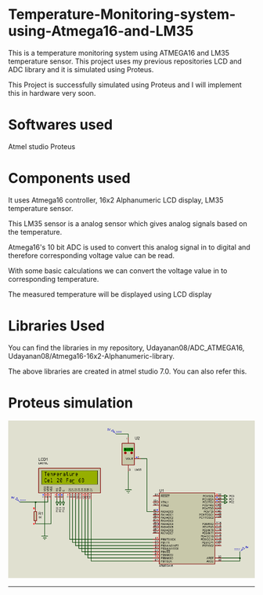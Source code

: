 # Temperature-Monitoring-system-using-Atmega16-and-LM35
This is a temperature monitoring system using ATMEGA16 and LM35 temperature sensor. This project uses my previous repositories LCD and ADC library and it is simulated using Proteus.

This Project is successfully simulated using Proteus and I will implement this in hardware very soon.
# Softwares used
  Atmel studio
  Proteus
# Components used
It uses
  Atmega16 controller,
  16x2 Alphanumeric LCD display,
  LM35 temperature sensor.
  
This LM35 sensor is a analog sensor which gives analog signals based on the temperature.

Atmega16's 10 bit ADC is used to convert this analog signal in to digital and therefore corresponding voltage value can be read.

With some basic calculations we can convert the voltage value in to corresponding temperature.

The measured temperature will be displayed using LCD display
# Libraries Used
You can find the libraries in my repository,
  Udayanan08/ADC_ATMEGA16,
  Udayanan08/Atmega16-16x2-Alphanumeric-library.
  
The above libraries are created in atmel studio 7.0. You can also refer this.


# Proteus simulation
![Proteus simuatioin](https://github.com/Udayanan08/Temperature-Monitoring-system-using-Atmega16-and-LM35/blob/master/Proteus%20simulation/Screenshot%20(219).png)



___________________________________________________________________________________________________________________________________________
